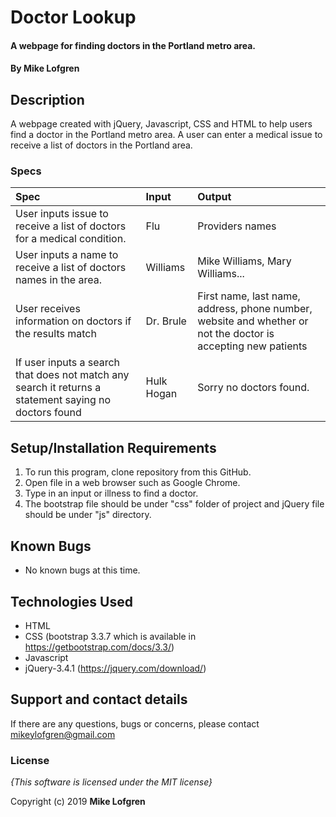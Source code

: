 # Doctor Lookup

#### A webpage for finding doctors in the Portland metro area.

#### By **Mike Lofgren**

## Description

A webpage created with jQuery, Javascript, CSS and HTML to help users find a doctor in the Portland metro area.
A user can enter a medical issue to receive a list of doctors in the Portland area.

### Specs
| Spec                                    | Input                            | Output                                    |
| :---------------------------------------| :------------------------------- | :---------------------------------------- |
| User inputs issue to receive a list of doctors for a medical condition.  |Flu  |Providers names                        |
| User inputs a name to receive a list of doctors names in the area.     | Williams |Mike Williams, Mary Williams...     |
| User receives information on doctors if the results match| Dr. Brule |First name, last name, address, phone number, website and whether or not the doctor is accepting new patients|
| If user inputs a search that does not match any search it returns a statement saying no doctors found        |Hulk Hogan                       | Sorry no doctors found.                           |

## Setup/Installation Requirements

1. To run this program, clone repository from this GitHub.
2. Open file in a web browser such as Google Chrome.
3. Type in an input or illness to find a doctor.
4. The bootstrap file should be under "css" folder of project and jQuery file should be under "js" directory.

## Known Bugs
* No known bugs at this time.

## Technologies Used
  * HTML
  * CSS (bootstrap 3.3.7 which is available in https://getbootstrap.com/docs/3.3/)
  * Javascript
  * jQuery-3.4.1 (https://jquery.com/download/)

## Support and contact details

If there are any questions, bugs or concerns, please contact mikeylofgren@gmail.com

### License

*{This software is licensed under the MIT license}*

Copyright (c) 2019 **Mike Lofgren**
